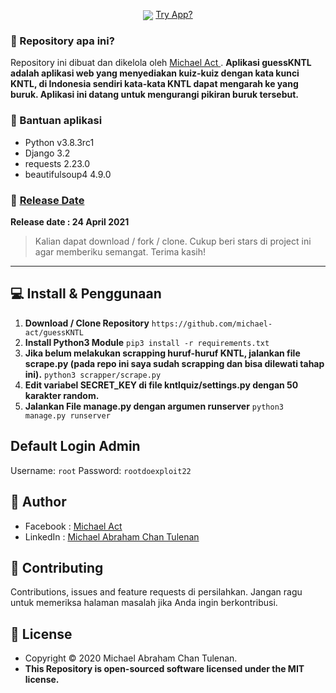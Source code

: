 <p align="center">
	
<img align="center" src="http://ForTheBadge.com/images/badges/built-with-love.svg">
<a href="#"> Try App? </a>

</p>

### 🤔 Repository apa ini?
Repository ini dibuat dan dikelola oleh <a href="https://github.com/michael-act"> Michael Act </a>. **Aplikasi guessKNTL adalah aplikasi web yang menyediakan kuiz-kuiz dengan kata kunci KNTL, di Indonesia sendiri kata-kata KNTL dapat mengarah ke yang buruk. Aplikasi ini datang untuk mengurangi pikiran buruk tersebut.**

### 🤖 Bantuan aplikasi
- Python v3.8.3rc1
- Django 3.2
- requests 2.23.0
- beautifulsoup4 4.9.0

### 📆 <a href="http://syauqi.js.org/">Release Date</a>
**Release date : 24 April 2021**
> Kalian dapat download / fork / clone. Cukup beri stars di project ini agar memberiku semangat. Terima kasih!

------------

## 💻 Install & Penggunaan

1. **Download / Clone Repository** ```https://github.com/michael-act/guessKNTL```
2. **Install Python3 Module** ```pip3 install -r requirements.txt```
3. **Jika belum melakukan scrapping huruf-huruf KNTL, jalankan file scrape.py (pada repo ini saya sudah scrapping dan bisa dilewati tahap ini).** ```python3 scrapper/scrape.py```
4. **Edit variabel SECRET_KEY di file kntlquiz/settings.py dengan 50 karakter random.** 
5. **Jalankan File manage.py dengan argumen runserver** ```python3 manage.py runserver```

## Default Login Admin

Username: `root`
Password: `rootdoexploit22`

## 🧑 Author

- Facebook : <a href="https://www.facebook.com/michael.actt"> Michael Act</a>
- LinkedIn : <a href="https://www.linkedin.com/in/michael-act/"> Michael Abraham Chan Tulenan</a>

## 🤝 Contributing
Contributions, issues and feature requests di persilahkan.
Jangan ragu untuk memeriksa halaman masalah jika Anda ingin berkontribusi. 


## 📝 License
- Copyright © 2020 Michael Abraham Chan Tulenan.
- **This Repository is open-sourced software licensed under the MIT license.**

